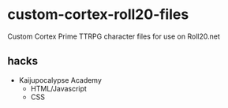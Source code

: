 # custom-cortex-roll20-files
Custom Cortex Prime TTRPG character files for use on Roll20.net

## hacks
- Kaijupocalypse Academy
  - HTML/Javascript
  - CSS
